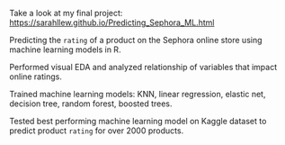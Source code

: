 Take a look at my final project: https://sarahllew.github.io/Predicting_Sephora_ML.html

Predicting the `rating` of a product on the Sephora online store using machine learning models in R.

Performed visual EDA and analyzed relationship of variables that impact online ratings. 

Trained machine learning models: KNN, linear regression, elastic net, decision tree, random forest, boosted trees.

Tested best performing machine learning model on Kaggle dataset to predict product `rating` for over 2000 products.

